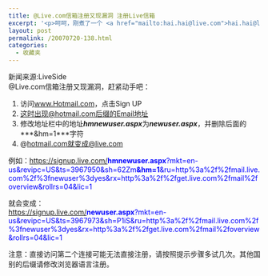 ```yaml
---
title: @Live.com信箱注册又现漏洞 注册Live信箱
excerpt: '<p>呵呵，刚煮了一个 <a href="mailto:hai.hai@live.com">hai.hai@live.com</a></p>'
layout: post
permalink: /20070720-138.html
categories:
  - 收藏夹
---
```

新闻来源:LiveSide  
@Live.com信箱注册又现漏洞，赶紧动手吧：  
1. 访问<a href="http://www.hotmail.com/" target="_blank">www.Hotmail.com</a>，点击Sign UP  
2. 这时出现@hotmail.com后缀的Email地址  
3. 修改地址栏中的地址***hmnewuser.aspx***为***newuser.aspx***，并删除后面的***&hm=1***字符  
4. @hotmail.com就变成@live.com

例如：<a href="https://signup.live.com/hmnewuser.aspx?mkt=en-us&revipc=US&ts=3967950&sh=62Zm&hm=1&ru=http%3a%2f%2fmail.live.com%2f%3fnewuser%3dyes&rx=http%3a%2f%2fget.live.com%2fmail%2foverview&rollrs=04&lic=1" target="_blank"><font color="#0000ff">https://signup.live.com/<strong>hmnewuser.aspx</strong>?mkt=en-us&revipc=US&ts=3967950&sh=62Zm<strong>&hm=1</strong>&ru=http%3a%2f%2fmail.live.com%2f%3fnewuser%3dyes&rx=http%3a%2f%2fget.live.com%2fmail%2foverview&rollrs=04&lic=1</font></a>

就会变成：   
<a href="https://signup.live.com/newuser.aspx?mkt=en-us&revipc=US&ts=3967973&sh=P1iS&ru=http%3a%2f%2fmail.live.com%2f%3fnewuser%3dyes&rx=http%3a%2f%2fget.live.com%2fmail%2foverview&rollrs=04&lic=1" target="_blank"><font color="#0000ff">https://signup.live.com/<strong>newuser.aspx</strong>?mkt=en-us&revipc=US&ts=3967973&sh=P1iS&ru=http%3a%2f%2fmail.live.com%2f%3fnewuser%3dyes&rx=http%3a%2f%2fget.live.com%2fmail%2foverview&rollrs=04&lic=1</font></a> 

注意：直接访问第二个连接可能无法直接注册，请按照提示步骤多试几次。其他国别的后缀请修改浏览器语言注册。